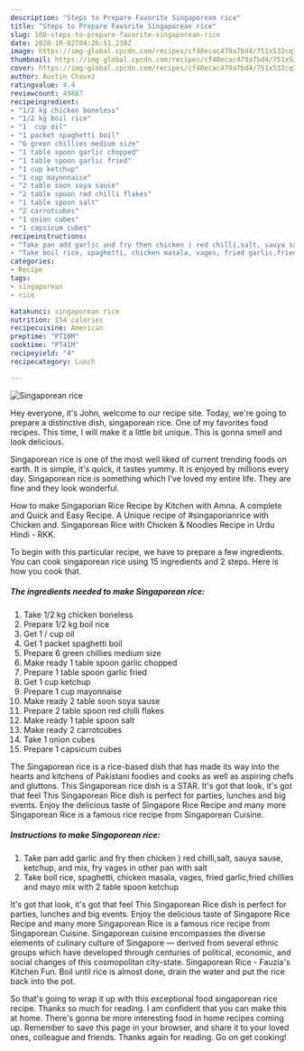 ```yaml
---
description: "Steps to Prepare Favorite Singaporean rice"
title: "Steps to Prepare Favorite Singaporean rice"
slug: 108-steps-to-prepare-favorite-singaporean-rice
date: 2020-10-02T04:26:51.238Z
image: https://img-global.cpcdn.com/recipes/cf40ecac479a7bd4/751x532cq70/singaporean-rice-recipe-main-photo.jpg
thumbnail: https://img-global.cpcdn.com/recipes/cf40ecac479a7bd4/751x532cq70/singaporean-rice-recipe-main-photo.jpg
cover: https://img-global.cpcdn.com/recipes/cf40ecac479a7bd4/751x532cq70/singaporean-rice-recipe-main-photo.jpg
author: Austin Chavez
ratingvalue: 4.4
reviewcount: 49887
recipeingredient:
- "1/2 kg chicken boneless"
- "1/2 kg boil rice"
- "1  cup oil"
- "1 packet spaghetti boil"
- "6 green chillies medium size"
- "1 table spoon garlic chopped"
- "1 table spoon garlic fried"
- "1 cup ketchup"
- "1 cup mayonnaise"
- "2 table soon soya sause"
- "2 table spoon red chilli flakes"
- "1 table spoon salt"
- "2 carrotcubes"
- "1 onion cubes"
- "1 capsicum cubes"
recipeinstructions:
- "Take pan add garlic and fry then chicken ) red chilli,salt, sauya sause, ketchup, and mix, fry vages in other pan with salt"
- "Take boil rice, spaghetti, chicken masala, vages, fried garlic,fried chillies and mayo mix with 2 table spoon ketchup"
categories:
- Recipe
tags:
- singaporean
- rice

katakunci: singaporean rice 
nutrition: 154 calories
recipecuisine: American
preptime: "PT10M"
cooktime: "PT41M"
recipeyield: "4"
recipecategory: Lunch

---
```



![Singaporean rice](https://img-global.cpcdn.com/recipes/cf40ecac479a7bd4/751x532cq70/singaporean-rice-recipe-main-photo.jpg)

Hey everyone, it's John, welcome to our recipe site. Today, we're going to prepare a distinctive dish, singaporean rice. One of my favorites food recipes. This time, I will make it a little bit unique. This is gonna smell and look delicious.

Singaporean rice is one of the most well liked of current trending foods on earth. It is simple, it's quick, it tastes yummy. It is enjoyed by millions every day. Singaporean rice is something which I've loved my entire life. They are fine and they look wonderful.

How to make Singaporian Rice Recipe by Kitchen with Amna. A complete and Quick and Easy Recipe. A Unique recipe of #singaporianrice with Chicken and. Singaporean Rice with Chicken &amp; Noodles Recipe in Urdu Hindi - RKK.


To begin with this particular recipe, we have to prepare a few ingredients. You can cook singaporean rice using 15 ingredients and 2 steps. Here is how you cook that.

<!--inarticleads1-->

##### The ingredients needed to make Singaporean rice:

1. Take 1/2 kg chicken boneless
1. Prepare 1/2 kg boil rice
1. Get 1 / cup oil
1. Get 1 packet spaghetti boil
1. Prepare 6 green chillies medium size
1. Make ready 1 table spoon garlic chopped
1. Prepare 1 table spoon garlic fried
1. Get 1 cup ketchup
1. Prepare 1 cup mayonnaise
1. Make ready 2 table soon soya sause
1. Prepare 2 table spoon red chilli flakes
1. Make ready 1 table spoon salt
1. Make ready 2 carrotcubes
1. Take 1 onion cubes
1. Prepare 1 capsicum cubes


The Singaporean rice is a rice-based dish that has made its way into the hearts and kitchens of Pakistani foodies and cooks as well as aspiring chefs and gluttons. This Singaporean rice dish is a STAR. It&#39;s got that look, it&#39;s got that feel This Singaporean Rice dish is perfect for parties, lunches and big events. Enjoy the delicious taste of Singapore Rice Recipe and many more Singaporean Rice is a famous rice recipe from Singaporean Cuisine. 

<!--inarticleads2-->

##### Instructions to make Singaporean rice:

1. Take pan add garlic and fry then chicken ) red chilli,salt, sauya sause, ketchup, and mix, fry vages in other pan with salt
1. Take boil rice, spaghetti, chicken masala, vages, fried garlic,fried chillies and mayo mix with 2 table spoon ketchup


It&#39;s got that look, it&#39;s got that feel This Singaporean Rice dish is perfect for parties, lunches and big events. Enjoy the delicious taste of Singapore Rice Recipe and many more Singaporean Rice is a famous rice recipe from Singaporean Cuisine. Singaporean cuisine encompasses the diverse elements of culinary culture of Singapore — derived from several ethnic groups which have developed through centuries of political, economic, and social changes of this cosmopolitan city-state. Singaporean Rice - Fauzia&#39;s Kitchen Fun. Boil until rice is almost done, drain the water and put the rice back into the pot. 

So that's going to wrap it up with this exceptional food singaporean rice recipe. Thanks so much for reading. I am confident that you can make this at home. There's gonna be more interesting food in home recipes coming up. Remember to save this page in your browser, and share it to your loved ones, colleague and friends. Thanks again for reading. Go on get cooking!
